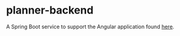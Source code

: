 # planner-backend
A Spring Boot service to support the Angular application found [here](https://github.com/HPRP01/planner).
